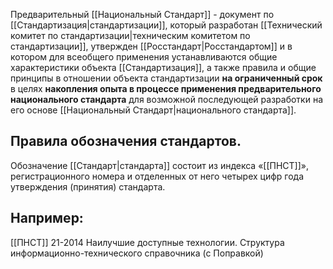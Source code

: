Предварительный [[Национальный Стандарт]] - документ по [[Стандартизация|стандартизации]], который разработан [[Технический комитет по стандартизации|техническим комитетом по стандартизации]], утвержден [[Росстандарт|Росстандартом]] и в котором для всеобщего применения устанавливаются общие характеристики объекта [[Стандартизация]], а также правила и общие принципы в отношении объекта стандартизации **на ограниченный срок** в целях **накопления опыта в процессе применения предварительного национального стандарта** для возможной последующей разработки на его основе [[Национальный Стандарт|национального стандарта]].

## Правила обозначения стандартов. 
Обозначение [[Стандарт|стандарта]] состоит из индекса «[[ПНСТ]]», регистрационного номера и отделенных от него четырех цифр года утверждения (принятия) стандарта.

## Например:

[[ПНСТ]] 21-2014 Наилучшие доступные технологии. Структура информационно-технического справочника (с Поправкой)